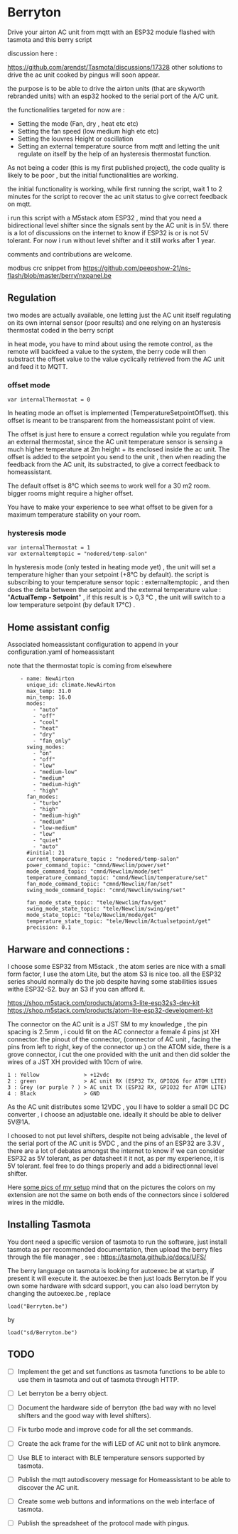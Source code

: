 # Berryton

Drive your airton AC unit from mqtt with an ESP32 module flashed with tasmota and this berry script

discussion here : 

https://github.com/arendst/Tasmota/discussions/17328
other solutions to drive the ac unit cooked by pingus will soon appear.

the purpose is to be able to drive the airton units (that are skyworth rebranded units) with an esp32 hooked to the serial port of the A/C unit.

the functionalities targeted for now are : 

- Setting the mode (Fan, dry , heat etc etc)
- Setting the fan speed (low medium high etc etc)
- Setting the louvres Height or oscillation
- Setting an external temperature source from mqtt and letting the unit regulate on itself by the help of an hysteresis thermostat function.

As not being a coder (this is my first published project), the code quality is likely to be poor , but the initial functionalities are working.

the initial functionality is working, while first running the script, wait 1 to 2 minutes for the script to recover the ac unit status to give correct feedback on mqtt.

i run this script with a M5stack atom ESP32 , mind that you need a bidirectional level shifter since the signals sent by the AC unit is in 5V.
there is a lot of discussions on the internet to know if ESP32 is or is not 5V tolerant. For now i run without level shifter and it still works after 1 year.


comments and contributions are welcome.


modbus crc snippet from  https://github.com/peepshow-21/ns-flash/blob/master/berry/nxpanel.be

## Regulation

two modes are actually available, one letting just the AC unit itself regulating on its own internal sensor (poor results) and one relying on an hysteresis thermostat coded in the berry script

in heat mode, you have to mind about using the remote control, as the remote will backfeed a value to the system, the berry code will then substract the offset value to the value cyclically retrieved from the AC unit and feed it to MQTT.

### offset mode

    var internalThermostat = 0
In heating mode an offset is implemented (TemperatureSetpointOffset). this offset is meant to be transparent from the homeassistant point of view.

The offset is just here to ensure a correct regulation while you regulate from an external thermostat, since the AC unit temperature sensor is sensing a much higher temperature at 2m height + its enclosed inside the ac unit.
The offset is added to the setpoint you send to the unit , then when reading the feedback from the AC unit, its substracted, to give a correct feedback to homeassistant.

The default offset is 8°C which seems to work well for a 30 m2 room.
bigger rooms might require a higher offset.

You have to make your experience to see what offset to be given for a maximum temperature stability on your room.

### hysteresis mode

    var internalThermostat = 1
    var externaltemptopic = "nodered/temp-salon"

In hysteresis mode (only tested in heating mode yet) , the unit will set  a temperature higher than your setpoint (+8°C by default). the script is subscribing to your temperature sensor topic : externaltemptopic , and then does the delta between the setpoint and the external temperature value : "**ActualTemp - Setpoint**" , if this result is > 0,3 °C , the unit will switch to a low temperature setpoint (by default 17°C) .

## Home assistant config

Associated homeassistant configuration to append in your configuration.yaml of homeassistant

note that the thermostat topic is coming from elsewhere

```
    - name: NewAirton
      unique_id: climate.NewAirton
      max_temp: 31.0
      min_temp: 16.0
      modes:
        - "auto"
        - "off"
        - "cool"
        - "heat"
        - "dry"
        - "fan_only"
      swing_modes:
        - "on"
        - "off"
        - "low"
        - "medium-low"
        - "medium"
        - "medium-high"
        - "high"
      fan_modes:
        - "turbo"
        - "high"
        - "medium-high"
        - "medium"
        - "low-medium"
        - "low"
        - "quiet"
        - "auto"
      #initial: 21
      current_temperature_topic : "nodered/temp-salon"
      power_command_topic: "cmnd/Newclim/power/set"
      mode_command_topic: "cmnd/Newclim/mode/set"
      temperature_command_topic: "cmnd/Newclim/temperature/set"
      fan_mode_command_topic: "cmnd/Newclim/fan/set"
      swing_mode_command_topic: "cmnd/Newclim/swing/set"
      
      fan_mode_state_topic: "tele/Newclim/fan/get"
      swing_mode_state_topic: "tele/Newclim/swing/get"
      mode_state_topic: "tele/Newclim/mode/get"
      temperature_state_topic: "tele/Newclim/Actualsetpoint/get"
      precision: 0.1

```

## Harware and connections : 
I choose some ESP32 from M5stack , the atom series are nice with a small form factor, I use the atom Lite, but the atom S3 is nice too.
all the ESP32 series should normally do the job despite having some stabilities issues withe ESP32-S2. buy an S3 if you can afford it.

https://shop.m5stack.com/products/atoms3-lite-esp32s3-dev-kit
https://shop.m5stack.com/products/atom-lite-esp32-development-kit

The connector on the AC unit is a JST SM to my knowledge , the pin spacing is 2.5mm , i could fit on the AC connector  a female 4 pins jst XH connector.
the pinout of the connector, (connector of AC unit , facing the pins from left to right, key of the connector up.)
on the ATOM side, there is a grove connector, i cut the one provided with the unit and then did solder the wires of a JST XH provided with 10cm of wire.

```
1 : Yellow              > +12vdc
2 : green               > AC unit RX (ESP32 TX, GPIO26 for ATOM LITE)
3 : Grey (or purple ? ) > AC unit TX (ESP32 RX, GPIO32 for ATOM LITE)
4 : Black               > GND
``` 
As the AC unit distributes some 12VDC , you ll have to solder a small DC DC converter , i choose an adjustable one. ideally it should be able to deliver 5V@1A.

I choosed to not put level shifters, despite not being advisable , the level of the serial port of the AC unit is 5VDC , and the pins of an ESP32 are 3.3V , there are a lot of debates amongst the internet to know if we can consider ESP32 as 5V tolerant, as per datasheet it it not, as per my experience, it is 5V tolerant. feel free to do things properly and add a bidirectionnal level shifter.

Here [some pics of my setup](ressources/pictures)
mind that on the pictures the colors on my extension are not the same on both ends of the connectors since i soldered wires in the middle.

## Installing Tasmota
You dont need a specific version of tasmota to run the software, just install tasmota as per recommended documentation, then upload the berry files through the file manager , see : https://tasmota.github.io/docs/UFS/

The berry language on tasmota is looking for autoexec.be at startup, if present it will execute it. the autoexec.be then just loads Berryton.be
If you own some hardware with sdcard support, you can also load berryton by changing the autoexec.be , replace 
```
load("Berryton.be")
```
by 
```
load("sd/Berryton.be")
```

## TODO


  - [ ] Implement the get and set functions as tasmota functions to be able to use them in tasmota and out of tasmota through HTTP.
  - [ ] Let berryton be a berry object.
  - [ ] Document the hardware side of berryton (the bad way with no level shifters and the good way with level shifters).
  - [ ] Fix turbo mode and improve code for all the set commands.
  - [ ] Create the ack frame for the wifi LED of AC unit not to blink anymore.
  - [ ] Use BLE to interact with BLE temperature sensors supported by tasmota.
  - [ ] Publish the mqtt autodiscovery message for Homeassistant to be able to discover the AC unit.
  - [ ] Create some web buttons and informations on the web interface of tasmota.
  - [ ] Publish the spreadsheet of the protocol made with pingus.




